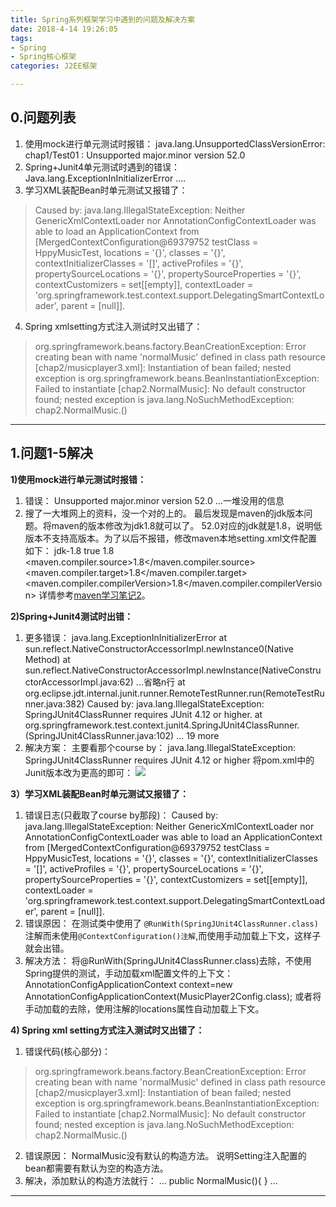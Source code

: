 ```yaml
---
title: Spring系列框架学习中遇到的问题及解决方案
date: 2018-4-14 19:26:05 
tags: 
- Spring
- Spring核心框架
categories: J2EE框架

---
```

## 0.问题列表
1. 使用mock进行单元测试时报错：
		java.lang.UnsupportedClassVersionError: chap1/Test01 : Unsupported major.minor version 52.0
2. Spring+Junit4单元测试时遇到的错误：
		Java.lang.ExceptionInInitializerError
		....
3. 学习XML装配Bean时单元测试又报错了：
>Caused by: java.lang.IllegalStateException: Neither GenericXmlContextLoader nor AnnotationConfigContextLoader was able to load an ApplicationContext from [MergedContextConfiguration@69379752 testClass = HppyMusicTest, locations = '{}', classes = '{}', contextInitializerClasses = '[]', activeProfiles = '{}', propertySourceLocations = '{}', propertySourceProperties = '{}', contextCustomizers = set[[empty]], contextLoader = 'org.springframework.test.context.support.DelegatingSmartContextLoader', parent = [null]].
4. Spring xmlsetting方式注入测试时又出错了：
>org.springframework.beans.factory.BeanCreationException: Error creating bean with name 'normalMusic' defined in class path resource [chap2/musicplayer3.xml]: Instantiation of bean failed; nested exception is org.springframework.beans.BeanInstantiationException: Failed to instantiate [chap2.NormalMusic]: No default constructor found; nested exception is java.lang.NoSuchMethodException: chap2.NormalMusic.<init>()

---
## 1.问题1-5解决
**1)使用mock进行单元测试时报错：**
1. 错误：
		Unsupported major.minor version 52.0
		...一堆没用的信息
2. 搜了一大堆网上的资料，没一个对的上的。
最后发现是maven的jdk版本问题。将maven的版本修改为jdk1.8就可以了。
52.0对应的jdk就是1.8，说明低版本不支持高版本。为了以后不报错，修改maven本地setting.xml文件配置如下：
		<profile>
		<id>jdk-1.8</id>
		<activation>
			<activeByDefault>true</activeByDefault>
			<jdk>1.8</jdk>
	    </activation>	
		<properties>
			<maven.compiler.source>1.8</maven.compiler.source>
			<maven.compiler.target>1.8</maven.compiler.target>
			<maven.compiler.compilerVersion>1.8</maven.compiler.compilerVersion>
		</properties>
		</profile>
详情参考[maven学习笔记2]()。

**2)Spring+Junit4测试时出错：**
1. 更多错误：
		java.lang.ExceptionInInitializerError
		at sun.reflect.NativeConstructorAccessorImpl.newInstance0(Native Method)
		at sun.reflect.NativeConstructorAccessorImpl.newInstance(NativeConstructorAccessorImpl.java:62)
		...省略n行
		at org.eclipse.jdt.internal.junit.runner.RemoteTestRunner.run(RemoteTestRunner.java:382)
		Caused by: java.lang.IllegalStateException: SpringJUnit4ClassRunner requires JUnit 4.12 or higher.
		at org.springframework.test.context.junit4.SpringJUnit4ClassRunner.<clinit>(SpringJUnit4ClassRunner.java:102)
		... 19 more
2. 解决方案：
主要看那个course by：
		java.lang.IllegalStateException: SpringJUnit4ClassRunner requires JUnit 4.12 or higher
将pom.xml中的Junit版本改为更高的即可：
![](http://p5ki4lhmo.bkt.clouddn.com/00041Spring%E8%A7%A3%E5%86%B3%E6%96%B9%E6%A1%881-01.jpg)

**3）学习XML装配Bean时单元测试又报错了：**
1. 错误日志(只截取了course by那段)：
Caused by: java.lang.IllegalStateException: Neither GenericXmlContextLoader nor AnnotationConfigContextLoader was able to load an ApplicationContext from [MergedContextConfiguration@69379752 testClass = HppyMusicTest, locations = '{}', classes = '{}', contextInitializerClasses = '[]', activeProfiles = '{}', propertySourceLocations = '{}', propertySourceProperties = '{}', contextCustomizers = set[[empty]], contextLoader = 'org.springframework.test.context.support.DelegatingSmartContextLoader', parent = [null]].
2. 错误原因：
在测试类中使用了
`@RunWith(SpringJUnit4ClassRunner.class)`注解而未使用`@ContextConfiguration()注解`,而使用手动加载上下文，这样子就会出错。
3. 解决方法：
将@RunWith(SpringJUnit4ClassRunner.class)去除，不使用Spring提供的测试，手动加载xml配置文件的上下文：
		AnnotationConfigApplicationContext context=new AnnotationConfigApplicationContext(MusicPlayer2Config.class);
或者将手动加载的去除，使用注解的locations属性自动加载上下文。

**4) Spring xml setting方式注入测试时又出错了：**
1. 错误代码(核心部分)：
>org.springframework.beans.factory.BeanCreationException: Error creating bean with name 'normalMusic' defined in class path resource [chap2/musicplayer3.xml]: Instantiation of bean failed; nested exception is org.springframework.beans.BeanInstantiationException: Failed to instantiate [chap2.NormalMusic]: No default constructor found; nested exception is java.lang.NoSuchMethodException: chap2.NormalMusic.<init>()
2. 错误原因：
NormalMusic没有默认的构造方法。
说明Setting注入配置的bean都需要有默认为空的构造方法。
3. 解决，添加默认的构造方法就行：
		...
		public NormalMusic(){
		}
		...

---

